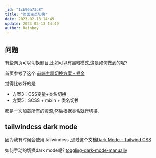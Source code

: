 ```yaml
---
_id: "1cb96a73c8"
title: "页面主页切换"
date: 2023-02-13 14:49
update: 2023-02-13 14:49
author: Rainboy
---
```



## 问题

有些网页可以切换题目,比如可以有黑暗模式,这是如何做到的呢?


首页参考了这个 [前端主题切换方案 - 掘金](https://juejin.cn/post/7134594122391748615)

觉得比较好的是

- 方案3：CSS变量+类名切换
- 方案5：SCSS + mixin + 类名切换

都是一次加载所有的资源,然后根据类名就行切换.


## tailwindcss dark mode

因为我有时候会使用 tailwindcss ,通过这个文档[Dark Mode - Tailwind CSS](https://tailwindcss.com/docs/dark-mode)


如何手动的切换dark mode呢? [toggling-dark-mode-manually](https://tailwindcss.com/docs/dark-mode#toggling-dark-mode-manually)
